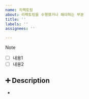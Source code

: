 ```yaml
---
name: 리팩토링
about: 리팩토링을 수행했거나 해야하는 부분
title: ''
labels: ''
assignees: ''

---
```


> [!NOTE]
> <!-- 리팩토링 내용을 작성합니다. -->
> - [ ] 내용1
> - [ ] 내용2

## :heavy_plus_sign: Description
<!-- 리팩토링 내용을 설명합니다. -->
-
